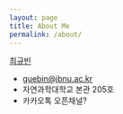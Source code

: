 ```yaml
---
layout: page
title: About Me
permalink: /about/
---
```


[최규빈](https://github.com/guebin)
- guebin@jbnu.ac.kr
- 자연과학대학교 본관 205호 
- 카카오톡 오픈채널?

